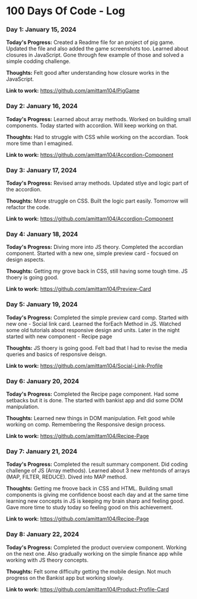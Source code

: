 # 100 Days Of Code - Log

### Day 1: January 15, 2024

**Today's Progress:** Created a Readme file for an project of pig game. Updated the file and also added the game screenshots too. Learned about closures in JavaScript. Gone through few example of those and solved a simple codding challenge.

**Thoughts:** Felt good after understanding how closure works in the JavaScript.

**Link to work:** https://github.com/amittam104/PigGame

### Day 2: January 16, 2024

**Today's Progress:** Learned about array methods. Worked on building small components. Today started with accordion. Will keep working on that.

**Thoughts:** Had to struggle with CSS while working on the accordian. Took more time than I emagined.

**Link to work:** https://github.com/amittam104/Accordion-Component

### Day 3: January 17, 2024

**Today's Progress:** Revised array methods. Updated stlye and logic part of the accordion.

**Thoughts:** More struggle on CSS. Built the logic part easily. Tomorrow will refactor the code.

**Link to work:** https://github.com/amittam104/Accordion-Component

### Day 4: January 18, 2024

**Today's Progress:** Diving more into JS theory. Completed the accordian component. Started with a new one, simple preview card - focsued on design aspects.

**Thoughts:** Getting my grove back in CSS, still having some tough time. JS thoery is going good.

**Link to work:** https://github.com/amittam104/Preview-Card

### Day 5: January 19, 2024

**Today's Progress:** Completed the simple preview card comp. Started with new one - Social link card. Learned the forEach Method in JS. Watched some old tutorials about responsive design and units. Later in the night started with new component - Recipe page

**Thoughts:** JS thoery is going good. Felt bad that I had to revise the media queries and basics of responsive deisgn.

**Link to work:** https://github.com/amittam104/Social-Link-Profile

### Day 6: January 20, 2024

**Today's Progress:** Completed the Recipe page component. Had some setbacks but it is done. The started with bankist app and did some DOM manipulation.

**Thoughts:** Learned new things in DOM manipulation. Felt good while working on comp. Remembering the Responsive design process.

**Link to work:** https://github.com/amittam104/Recipe-Page

### Day 7: January 21, 2024

**Today's Progress:** Completed the result summary component. Did coding challenge of JS (Array methods). Learned about 3 new mehtonds of arrays (MAP, FILTER, REDUCE). Dived into MAP method.

**Thoughts:** Getting me froove back in CSS and HTML. Building small components is giving me confidence boost each day and at the same time learning new concepts in JS is keeping my brain sharp and feeling good. Gave more time to study today so feeling good on this achievement. 

**Link to work:** https://github.com/amittam104/Recipe-Page

### Day 8: January 22, 2024

**Today's Progress:** Completed the product overview component. Working on the next one. Also gradually working on the simple finance app while working with JS theory concepts.

**Thoughts:** Felt some difficulty getting the mobile design. Not much progress on the Bankist app but working slowly.

**Link to work:** https://github.com/amittam104/Product-Profile-Card

